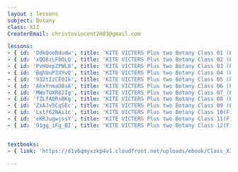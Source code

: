 ```yaml
--- 
layout : lessons 
subject: Botany 
class: XII
CreaterEmail: christovincent2003@gmail.com

lessons:
- { id: 'DdkQooRdudw', title: 'KITE VICTERS Plus two Botany Class 01 (First Bell-ഫസ്റ്റ് ബെല്‍)' }
- { id: 'xQO8zLFbOLQ', title: 'KITE VICTERS Plus two Botany Class 02 (First Bell-ഫസ്റ്റ് ബെല്‍)' }
- { id: 'PvHUepZPWL8', title: 'KITE VICTERS Plus two Botany Class 03 (First Bell-ഫസ്റ്റ് ബെല്‍)' }
- { id: 'BqhUuP2XYvQ', title: 'KITE VICTERS Plus two Botany Class 04 (First Bell-ഫസ്റ്റ് ബെല്‍)' }
- { id: '932tIzCE0Ik', title: 'KITE VICTERS Plus two Botany Class 05 (First Bell-ഫസ്റ്റ് ബെല്‍)' }
- { id: 'AhxYnmaU8sA', title: 'KITE VICTERS Plus two Botany Class 06 (First Bell-ഫസ്റ്റ് ബെല്‍)' }
- { id: 'MWoTUXR82Ig', title: 'KITE VICTERS Plus two Botany Class 07 (First Bell-ഫസ്റ്റ് ബെല്‍)' }
- { id: 'fZLfAORsBKg', title: 'KITE VICTERS Plus two Botany Class 08 (First Bell-ഫസ്റ്റ് ബെല്‍)' }
- { id: 'ZxAJv5CqSEc', title: 'KITE VICTERS Plus two Botany Class 09 (First Bell-ഫസ്റ്റ് ബെല്‍)' }
- { id: 'Lxtf62NAi1c', title: 'KITE VICTERS Plus two Botany Class 10(First Bell-ഫസ്റ്റ് ബെല്‍)' }
- { id: 'eKRJugwjssY', title: 'KITE VICTERS Plus two Botany Class 11(First Bell-ഫസ്റ്റ് ബെല്‍)' }
- { id: '91gg_iFg_BI', title: 'KITE VICTERS Plus two Botany Class 12(First Bell-ഫസ്റ്റ് ബെല്‍)' }


textbooks:
- { link: 'https://d1v6qmyxzkp4v1.cloudfront.net/uploads/ebook/Class_XII/Biology/Biology.pdf', title: 'Botany' , medium: 'English' }

---
```

